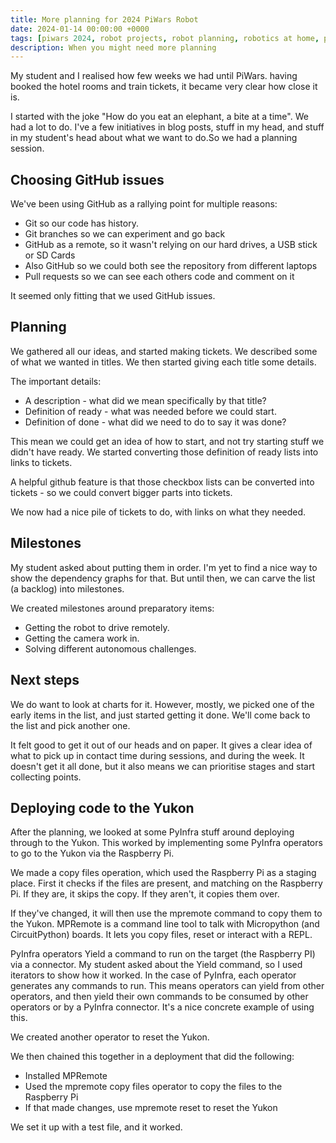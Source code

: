```yaml
---
title: More planning for 2024 PiWars Robot
date: 2024-01-14 00:00:00 +0000
tags: [piwars 2024, robot projects, robot planning, robotics at home, pyinfra, python, micropython]
description: When you might need more planning
---
```

My student and I realised how few weeks we had until PiWars. having booked the hotel rooms and train tickets, it became very clear how close it is.

I started with the joke "How do you eat an elephant, a bite at a time".  We had a lot to do. I've a few initiatives in blog posts, stuff in my head, and stuff in my student's head about what we want to do.So we had a planning session.

## Choosing GitHub issues

We've been using GitHub as a rallying point for multiple reasons:

- Git so our code has history.
- Git branches so we can experiment and go back
- GitHub as a remote, so it wasn't relying on our hard drives, a USB stick or SD Cards
- Also GitHub so we could both see the repository from different laptops
- Pull requests so we can see each others code and comment on it

It seemed only fitting that we used GitHub issues.

## Planning

We gathered all our ideas, and started making tickets. We described some of what we wanted in titles. We then started giving each title some details.

The important details:

- A description - what did we mean specifically by that title?
- Definition of ready - what was needed before we could start.
- Definition of done - what did we need to do to say it was done?

This mean we could get an idea of how to start, and not try starting stuff we didn't have ready. We started converting those definition of ready lists into links to tickets.

A helpful github feature is that those checkbox lists can be converted into tickets - so we could convert bigger parts into tickets.

We now had a nice pile of tickets to do, with links on what they needed.

## Milestones

My student asked about putting them in order. I'm yet to find a nice way to show the dependency graphs for that. But until then, we can carve the list (a backlog) into milestones.

We created milestones around preparatory items:

- Getting the robot to drive remotely.
- Getting the camera work in.
- Solving different autonomous challenges.

## Next steps

We do want to look at charts for it. However, mostly, we picked one of the early items in the list, and just started getting it done. We'll come back to the list and pick another one.

It felt good to get it out of our heads and on paper. It gives a clear idea of what to pick up in contact time during sessions, and during the week. It doesn't get it all done, but it also means we can prioritise stages and start collecting points.

## Deploying code to the Yukon

After the planning, we looked at some PyInfra stuff around deploying through to the Yukon. This worked by implementing some PyInfra operators to go to the Yukon via the Raspberry Pi.

We made a copy files operation, which used the Raspberry Pi as a staging place. First it checks if the files are present, and matching on the Raspberry Pi. If they are, it skips the copy. If they aren't, it copies them over.

If they've changed, it will then use the mpremote command to copy them to the Yukon. MPRemote is a command line tool to talk with Micropython (and CircuitPython) boards. It lets you copy files, reset or interact with a REPL.

PyInfra operators Yield a command to run on the target (the Raspberry PI) via a connector. My student asked about the Yield command, so I used iterators to show how it worked. In the case of PyInfra, each operator generates any commands to run. This means operators can yield from other operators, and then yield their own commands to be consumed by other operators or by a PyInfra connector. It's a nice concrete example of using this.

We created another operator to reset the Yukon.

We then chained this together in a deployment that did the following:

- Installed MPRemote
- Used the mpremote copy files operator to copy the files to the Raspberry Pi
- If that made changes, use mpremote reset to reset the Yukon

We set it up with a test file, and it worked.
